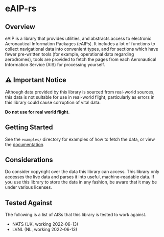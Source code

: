 # eAIP-rs

## Overview

eAIP is a library that provides utilities, and abstracts access to electronic Aeronautical
Information Packages (eAIPs). It includes a lot of functions to collect navigational data into
convenient types, and for sections which have fewer pre-written tools (for example, operational data
regarding aerodromes), tools are provided to fetch the pages from each Aeronautical Information Service
(AIS) for processing yourself.

## ⚠️ Important Notice

Although data provided by this library is sourced from real-world sources, this data is not suitable for
use in real-world flight, particularly as errors in this library could cause corruption of vital data.

**Do not use for real world flight.**

## Getting Started

See the `examples/` directory for examples of how to fetch the data, or view the
[documentation](https://docs.rs/eaip).

## Considerations

Do consider copyright over the data this library can access. This library only accesses the live data and
parses it into useful, machine-readable data. If you use this library to store the data in any fashion, be
aware that it may be under various licenses.

## Tested Against

The following is a list of AISs that this library is tested to work against.

- NATS (UK, working 2022-06-13)
- LVNL (NL, working 2022-06-13)
